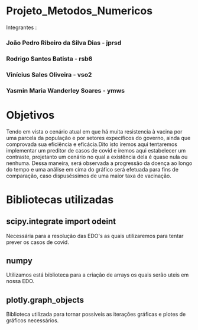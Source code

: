 # Projeto_Metodos_Numericos
Integrantes : 
### João Pedro Ribeiro da Silva Dias - jprsd
### Rodrigo Santos Batista - rsb6
### Vinícius Sales Oliveira - vso2
### Yasmin Maria Wanderley Soares - ymws

# Objetivos
Tendo em vista o cenário atual em que há muita resistencia à vacina por uma parcela da população e por setores expecíficos do governo, ainda que comprovada sua eficiência e eficácia.Dito isto iremos aqui tentaremos implementar um preditor de casos de covid e iremos aqui estabelecer um contraste, projetanto um cenário no qual a existência dela é quase nula ou nenhuma. Dessa maneira, será observada a progressão da doença ao longo do tempo e uma análise em cima do gráfico será efetuada para fins de comparação, caso dispuséssimos de uma maior taxa de vacinação.

# Bibliotecas utilizadas
## scipy.integrate import odeint
Necessária para a resolução das EDO's as quais utilizaremos para tentar prever os casos de covid.
## numpy
Utilizamos está biblioteca para a criação de arrays os quais serão uteis em nossa EDO.
## plotly.graph_objects
Biblioteca utilizada para tornar possiveis as iterações gráficas e plotes de gráficos necessários.
